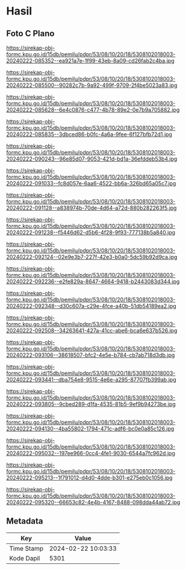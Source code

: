 # Hasil

## Foto C Plano

https://sirekap-obj-formc.kpu.go.id/15db/pemilu/pdpr/53/08/10/20/18/5308102018003-20240222-085352--ea921a7e-1f99-43eb-8a09-cd26fab2c4ba.jpg

https://sirekap-obj-formc.kpu.go.id/15db/pemilu/pdpr/53/08/10/20/18/5308102018003-20240222-085500--90282c7b-9a92-499f-9709-2f4be5023a83.jpg

https://sirekap-obj-formc.kpu.go.id/15db/pemilu/pdpr/53/08/10/20/18/5308102018003-20240222-085628--6e4c0876-c477-4b78-89e2-0e7b9a705882.jpg

https://sirekap-obj-formc.kpu.go.id/15db/pemilu/pdpr/53/08/10/20/18/5308102018003-20240222-085835--3dbced86-b0fc-4a6a-9fee-6f127bfb72d1.jpg

https://sirekap-obj-formc.kpu.go.id/15db/pemilu/pdpr/53/08/10/20/18/5308102018003-20240222-090243--96e85d07-9053-421d-bd1a-36efddeb53b4.jpg

https://sirekap-obj-formc.kpu.go.id/15db/pemilu/pdpr/53/08/10/20/18/5308102018003-20240222-091033--fc8d057e-6aa6-4522-bb6a-326bd65a05c7.jpg

https://sirekap-obj-formc.kpu.go.id/15db/pemilu/pdpr/53/08/10/20/18/5308102018003-20240222-091128--a838974b-70de-4d64-a72d-880b282263f5.jpg

https://sirekap-obj-formc.kpu.go.id/15db/pemilu/pdpr/53/08/10/20/18/5308102018003-20240222-091238--f5446d62-d5b6-4f28-9f93-777138b5a840.jpg

https://sirekap-obj-formc.kpu.go.id/15db/pemilu/pdpr/53/08/10/20/18/5308102018003-20240222-092124--02e9e3b7-227f-42e3-b0a0-5dc59b92d9ca.jpg

https://sirekap-obj-formc.kpu.go.id/15db/pemilu/pdpr/53/08/10/20/18/5308102018003-20240222-092236--e2fe829a-8647-4664-9418-b2443083d344.jpg

https://sirekap-obj-formc.kpu.go.id/15db/pemilu/pdpr/53/08/10/20/18/5308102018003-20240222-092348--d30c607a-c29e-4fce-a40b-51db54189ea2.jpg

https://sirekap-obj-formc.kpu.go.id/15db/pemilu/pdpr/53/08/10/20/18/5308102018003-20240222-092508--34263641-427a-41cc-abe6-bca6e637b526.jpg

https://sirekap-obj-formc.kpu.go.id/15db/pemilu/pdpr/53/08/10/20/18/5308102018003-20240222-093106--38618507-bfc2-4e5e-b784-cb7ab718d3db.jpg

https://sirekap-obj-formc.kpu.go.id/15db/pemilu/pdpr/53/08/10/20/18/5308102018003-20240222-093441--dba754e8-9515-4e6e-a295-87707fb399ab.jpg

https://sirekap-obj-formc.kpu.go.id/15db/pemilu/pdpr/53/08/10/20/18/5308102018003-20240222-093805--9cbed289-d1fa-4535-81b5-9ef9b94273be.jpg

https://sirekap-obj-formc.kpu.go.id/15db/pemilu/pdpr/53/08/10/20/18/5308102018003-20240222-094130--4ba55802-1794-471c-adf6-bc0e0a85c126.jpg

https://sirekap-obj-formc.kpu.go.id/15db/pemilu/pdpr/53/08/10/20/18/5308102018003-20240222-095032--197ee966-0cc4-4fe1-9030-6544a7fc962d.jpg

https://sirekap-obj-formc.kpu.go.id/15db/pemilu/pdpr/53/08/10/20/18/5308102018003-20240222-095213--1f791012-d4d0-4dde-b301-e275eb0c1056.jpg

https://sirekap-obj-formc.kpu.go.id/15db/pemilu/pdpr/53/08/10/20/18/5308102018003-20240222-095320--66653c82-4e4b-4167-8488-098dda44ab72.jpg


## Metadata

| Key        | Value               |
| ---------- | ------------------- |
| Time Stamp | 2024-02-22 10:03:33 |
| Kode Dapil | 5301                |



